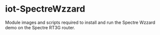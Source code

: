 iot-SpectreWzzard
=================

Module images and scripts required to install and run the Spectre Wzzard demo on the Spectre RT3G router.
